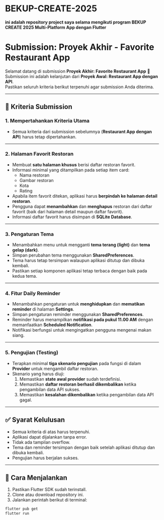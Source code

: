 # BEKUP-CREATE-2025
**ini adalah repository project saya selama mengikuti program BEKUP CREATE 2025 Multi-Platform App dengan Flutter**


# Submission: Proyek Akhir - Favorite Restaurant App

Selamat datang di submission **Proyek Akhir: Favorite Restaurant App** 🎉  
Submission ini adalah kelanjutan dari **Proyek Awal: Restaurant App dengan API**.  
Pastikan seluruh kriteria berikut terpenuhi agar submission Anda diterima.  

---

## 🎯 Kriteria Submission

### 1. Mempertahankan Kriteria Utama
- Semua kriteria dari submission sebelumnya (**Restaurant App dengan API**) harus tetap dipertahankan.  

---

### 2. Halaman Favorit Restoran
- Membuat **satu halaman khusus** berisi daftar restoran favorit.  
- Informasi minimal yang ditampilkan pada setiap item card:  
  - Nama restoran  
  - Gambar restoran  
  - Kota  
  - Rating  
- Apabila item favorit ditekan, aplikasi harus **berpindah ke halaman detail restoran**.  
- Pengguna dapat **menambahkan** dan **menghapus** restoran dari daftar favorit (baik dari halaman detail maupun daftar favorit).  
- Informasi daftar favorit harus disimpan di **SQLite Database**.  

---

### 3. Pengaturan Tema
- Menambahkan menu untuk mengganti **tema terang (light)** dan **tema gelap (dark)**.  
- Simpan perubahan tema menggunakan **SharedPreferences**.  
- Tema harus tetap tersimpan walaupun aplikasi ditutup dan dibuka kembali.  
- Pastikan setiap komponen aplikasi tetap terbaca dengan baik pada kedua tema.  

---

### 4. Fitur Daily Reminder
- Menambahkan pengaturan untuk **menghidupkan** dan **mematikan reminder** di halaman **Settings**.  
- Simpan pengaturan reminder menggunakan **SharedPreferences**.  
- Reminder harus menampilkan **notifikasi pada pukul 11.00 AM** dengan memanfaatkan **Scheduled Notification**.  
- Notifikasi berfungsi untuk mengingatkan pengguna mengenai makan siang.  

---

### 5. Pengujian (Testing)
- Terapkan minimal **tiga skenario pengujian** pada fungsi di dalam **Provider** untuk mengambil daftar restoran.  
- Skenario yang harus diuji:  
  1. Memastikan **state awal provider** sudah terdefinisi.  
  2. Memastikan **daftar restoran berhasil dikembalikan** ketika pengambilan data API sukses.  
  3. Memastikan **kesalahan dikembalikan** ketika pengambilan data API gagal.  

---

## ✅ Syarat Kelulusan
- Semua kriteria di atas harus terpenuhi.  
- Aplikasi dapat dijalankan tanpa error.  
- Tidak ada tampilan overflow.  
- Tema dan reminder tersimpan dengan baik setelah aplikasi ditutup dan dibuka kembali.  
- Pengujian harus berjalan sukses.  

---

## 🚀 Cara Menjalankan
1. Pastikan Flutter SDK sudah terinstall.  
2. Clone atau download repository ini.  
3. Jalankan perintah berikut di terminal:  

```bash
flutter pub get
flutter run
